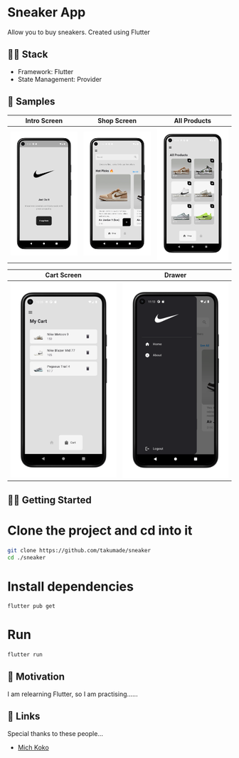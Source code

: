 # Sneaker App

Allow you to buy sneakers. Created using Flutter

## 👨‍💻 Stack

- Framework: Flutter
- State Management: Provider


## 🧬 Samples

| Intro Screen | Shop Screen | All Products |
|---------|---------|---------|
|    ![Intro Screen](./mockups/m1.png)     | ![Shop Screen](./mockups/m2.png)        |  ![All Products Screen](./mockups/m3.png)       |   

| Cart Screen | Drawer | 
|---------|---------|
|    ![Intro Screen](./mockups/m4.png)     | ![Shop Screen](./mockups/m5.png)        |  

## 💪🏼 Getting Started

# Clone the project and cd into it

```bash
git clone https://github.com/takumade/sneaker
cd ./sneaker
```

# Install dependencies

```bash
flutter pub get
```

# Run

```bash
flutter run
```

## 🌻 Motivation

I am relearning Flutter, so I am practising......

## 🔗 Links

Special thanks to these people...

- [Mich Koko](https://github.com/mitchkoko)
